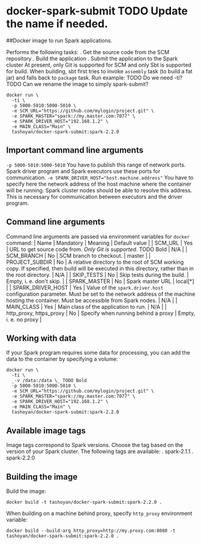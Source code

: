 # docker-spark-submit TODO Update the name if needed.

##Docker image to run Spark applications.

Performs the following tasks:
. Get the source code from the SCM repository
. Build the application
. Submit the application to the Spark cluster
At present, only Git is supported for SCM and only Sbt is supported for build.
When building, sbt first tries to invoke `assembly` task (to build a fat jar) and falls back to `package` task.
Run example:
TODO Do we need -ti?
TODO Can we rename the image to simply spark-submit?
```
docker run \
  -ti \
  -p 5000-5010:5000-5010 \
  -e SCM_URL="https://github.com/mylogin/project.git" \
  -e SPARK_MASTER="spark://my.master.com:7077" \
  -e SPARK_DRIVER_HOST="192.168.1.2" \
  -e MAIN_CLASS="Main" \
  tashoyan/docker-spark-submit:spark-2.2.0
```

## Important command line arguments

`-p 5000-5010:5000-5010`
You have to publish this range of network ports. Spark driver program and Spark executors use these ports for communication.
`-e SPARK_DRIVER_HOST="host.machine.address"`
You have to specify here the network address of the host machine where the container will be running. Spark cluster nodes
should be able to resolve this address. This is necessary for communication between executors and the driver program.

## Command line arguments

Command line arguments are passed via environment variables for `docker` command:
| Name | Mandatory | Meaning | Default value |
| SCM_URL | Yes | URL to get source code from. _Only Git is supported._ TODO Bold | N/A |
| SCM_BRANCH | No | SCM branch to checkout. | master |
| PROJECT_SUBDIR | No | A relative directory to the root of SCM working copy. If specified, then build will be executed in this directory, rather than in the root directory. | N/A |
| SKIP_TESTS | No | Skip tests during the build. | Empty, i. e. don't skip. |
| SPARK_MASTER | No | Spark master URL | local[*] |
| SPARK_DRIVER_HOST | Yes | Value of the `spark.driver.host` configuration parameter. Must be set to the network address of the machine hosting the container. Must be accessible from Spark nodes. | N/A |
| MAIN_CLASS | Yes | Main class of the application to run. | N/A |
| http_proxy, https_proxy | No | Specify when running behind a proxy | Empty, i. e. no proxy |

## Working with data

If your Spark program requires some data for processing, you can add the data to the container by specifying a volume:

```
docker run \
  -ti \
  _-v /data:/data \_ TODO Bold
  -p 5000-5010:5000-5010 \
  -e SCM_URL="https://github.com/mylogin/project.git" \
  -e SPARK_MASTER="spark://my.master.com:7077" \
  -e SPARK_DRIVER_HOST="192.168.1.2" \
  -e MAIN_CLASS="Main" \
  tashoyan/docker-spark-submit:spark-2.2.0
```

## Available image tags

Image tags correspond to Spark versions. Choose the tag based on the version of your Spark cluster.
The following tags are available:
. spark-2.1.1
. spark-2.2.0

## Building the image

Build the image:
```
docker build -t tashoyan/docker-spark-submit:spark-2.2.0 .
```
When building on a machine behind proxy, specify `http_proxy` environment variable:
```
docker build --build-arg http_proxy=http://my.proxy.com:8080 -t tashoyan/docker-spark-submit:spark-2.2.0 .
```
